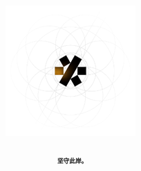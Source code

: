 <div align=center>
  <picture>
    <source media="(prefers-color-scheme: dark)" srcset="/artwork/logo/KrLite Overwritten White.png?raw=true" />
    <img height=300 src="/artwork/logo/KrLite Overwritten Black.png?raw=true" />
  </picture>
  <h3><br /><code>&nbsp;坚守此岸。</code></ h3>
</div>
